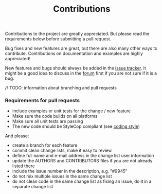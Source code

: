 ﻿---
layout: page
title: Contributions
---

Contributions to the project are greatly appreciated. But please read the requirements below before submitting a pull request.

Bug fixes and new features are great, but there are also many other ways to contribute. Contributions on documentation and examples are highly appreciated!

New features and bugs should always be added in the [issue tracker][issues]. It might be a good idea to discuss in the [forum][forum] first if you are not sure if it is a bug.

// TODO: information about branching and pull requests

### Requirements for pull requests

- Include examples or unit tests for the change / new feature
- Make sure the code builds on all platforms
- Make sure all unit tests are passing
- The new code should be StyleCop compliant (see [coding style](./coding-style))

And please:

- create a branch for each feature
- commit clean change lists, make it easy to review
- define full name and e-mail address in the change list user information
- update the AUTHORS and CONTRIBUTORS files if you are not already listed there
- include the issue number in the description, e.g. "#9945"
- do not mix multiple issues in the same change list
- do not clean code in the same change list as fixing an issue, do it in a separate change list

[issues]: https://github.com/oxyplot/oxyplot/issues
[forum]: http://discussion.oxyplot.org
[git-setup]: http://git-scm.com/book/en/Getting-Started-First-Time-Git-Setup
[git-branching-model]: http://nvie.com/posts/a-successful-git-branching-model/
